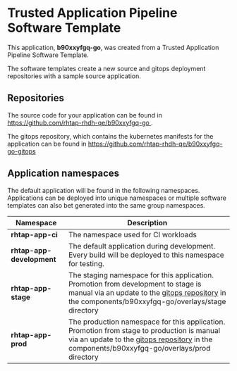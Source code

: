 # Trusted Application Pipeline Software Template

This application, **b90xxyfgq-go**, was created from a Trusted Application Pipeline Software Template.

The software templates create a new source and gitops deployment repositories with a sample source application. 

## Repositories

The source code for your application can be found in [https://github.com/rhtap-rhdh-qe/b90xxyfgq-go ](https://github.com/rhtap-rhdh-qe/b90xxyfgq-go ).
 
The gitops repository, which contains the kubernetes manifests for the application can be found in 
[https://github.com/rhtap-rhdh-qe/b90xxyfgq-go-gitops ](https://github.com/rhtap-rhdh-qe/b90xxyfgq-go-gitops ) 

## Application namespaces 

The default application will be found in the following namespaces. Applications can be deployed into unique namespaces or multiple software templates can also bet generated into the same group namespaces.  

|  Namespace   |  Description   |  
| -------- | -------- |
| **rhtap-app-ci** | The namespace used for CI workloads |
| **rhtap-app-development** | The default application during development. Every build will be deployed to this namespace for testing. |
| **rhtap-app-stage** | The staging namespace for this application. Promotion from development to stage is manual via an update to the [gitops repository](https://github.com/rhtap-rhdh-qe/b90xxyfgq-go-gitops ) in the components/b90xxyfgq-go/overlays/stage directory |
| **rhtap-app-prod** | The production namespace for this application. Promotion from stage to production is manual via an update to the [gitops repository](https://github.com/rhtap-rhdh-qe/b90xxyfgq-go-gitops ) in the components/b90xxyfgq-go/overlays/prod directory |